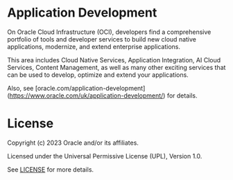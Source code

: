 # Application Development

On Oracle Cloud Infrastructure (OCI), developers find a comprehensive portfolio of tools and developer services to build new cloud native applications, modernize, and extend enterprise applications.

This area includes Cloud Native Services, Application Integration, AI Cloud Services, Content Management, as well as many other exciting services that can be used to develop, optimize and extend your applications.

Also, see [oracle.com/application-development] (https://www.oracle.com/uk/application-development/) for details.

# License

Copyright (c) 2023 Oracle and/or its affiliates.

Licensed under the Universal Permissive License (UPL), Version 1.0.

See [LICENSE](https://github.com/oracle-devrel/technology-engineering/blob/folder-structure/LICENSE) for more details.
